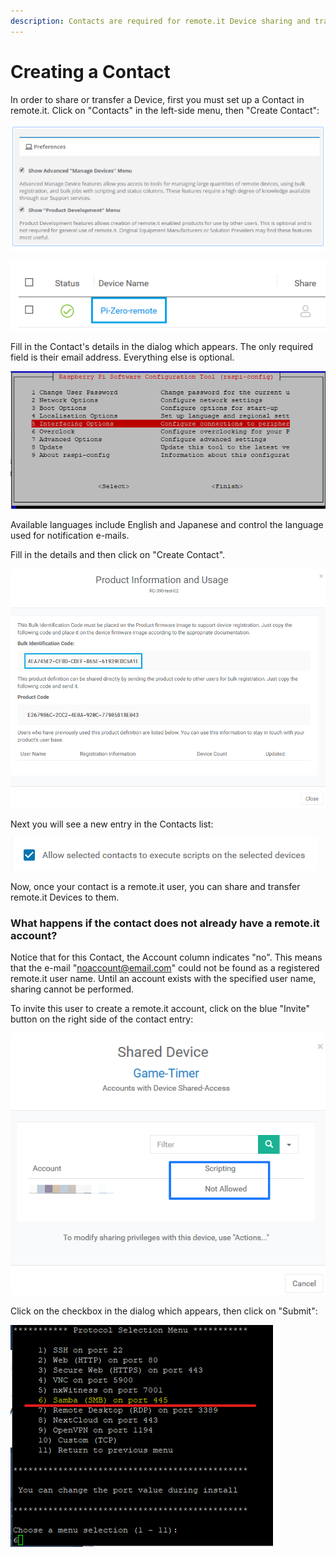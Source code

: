 ```yaml
---
description: Contacts are required for remote.it Device sharing and transfer.
---
```


# Creating a Contact

In order to share or transfer a Device, first you must set up a Contact in remote.it. Click on "Contacts" in the left-side menu, then "Create Contact":

![](../../.gitbook/assets/image%20%28362%29.png)

![](../../.gitbook/assets/image%20%28421%29.png)

Fill in the Contact's details in the dialog which appears.  The only required field is their email address. Everything else is optional.

![](../../.gitbook/assets/image%20%28116%29.png)

Available languages include English and Japanese and control the language used for notification e-mails.

Fill in the details and then click on "Create Contact".  

![](../../.gitbook/assets/image%20%28231%29.png)

Next you will see a new entry in the Contacts list:

![](../../.gitbook/assets/image%20%2899%29.png)

Now, once your contact is a remote.it user, you can share and transfer remote.it Devices to them.

### What happens if the contact does not already have a remote.it account?

Notice that for this Contact, the Account column indicates "no".  This means that the e-mail "noaccount@email.com" could not be found as a registered remote.it user name.  Until an account exists with the specified user name, sharing cannot be performed.

To invite this user to create a remote.it account, click on the blue "Invite" button on the right side of the contact entry:

![](../../.gitbook/assets/image%20%2881%29.png)

Click on the checkbox in the dialog which appears, then click on "Submit":

![](../../.gitbook/assets/image%20%2820%29.png)

